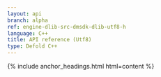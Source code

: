 ```yaml
---
layout: api
branch: alpha
ref: engine-dlib-src-dmsdk-dlib-utf8-h
language: C++
title: API reference (Utf8)
type: Defold C++
---
```

{% include anchor_headings.html html=content %}